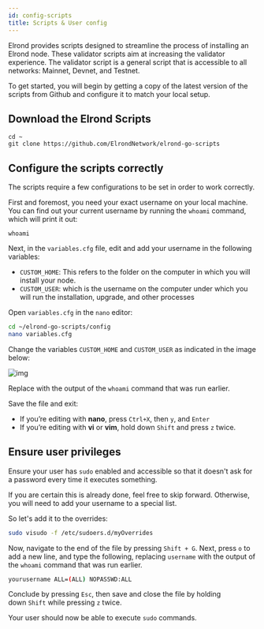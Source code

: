 ```yaml
---
id: config-scripts
title: Scripts & User config
---
```


Elrond provides scripts designed to streamline the process of installing an Elrond node. These validator scripts aim at increasing the validator experience. The validator script is a general script that is accessible to all networks: Mainnet, Devnet, and Testnet. 

To get started, you will begin by getting a copy of the latest version of the scripts from Github and configure it to match your local setup. 

## **Download the Elrond Scripts**

```
cd ~
git clone https://github.com/ElrondNetwork/elrond-go-scripts
```

## **Configure the scripts correctly**

The scripts require a few configurations to be set in order to work correctly. 

First and foremost, you need your exact username on your local machine. You can find out your current username by running the `whoami` command, which will print it out:

```
whoami

```

Next, in the `variables.cfg` file, edit and add your username in the following variables: 

- `CUSTOM_HOME`: This refers to the folder on the computer in which you will install your node.
- `CUSTOM_USER`: which is the username on the computer under which you will run the installation, upgrade, and other processes

Open `variables.cfg` in the `nano` editor:

```bash
cd ~/elrond-go-scripts/config
nano variables.cfg
```

Change the variables `CUSTOM_HOME` and `CUSTOM_USER` as indicated in the image below:

![img](https://gblobscdn.gitbook.com/assets%2F-LhHlNldCYgbyqXEGXUS%2F-MD9DoWdOc74MmwiD2RQ%2F-MD9EYPoRPkuJCUx1gc9%2FMobaRTE_3oIeHkweXC.png?alt=media&token=efc7b95b-624c-4c9d-b8bd-67690678a462)

Replace with the output of the `whoami` command that was run earlier.

Save the file and exit:

- If you’re editing with **nano**, press `Ctrl+X`, then `y`, and `Enter`
- If you’re editing with **vi** or **vim**, hold down `Shift` and press `z` twice.

## **Ensure user privileges**

Ensure your user has `sudo` enabled and accessible so that it doesn't ask for a password every time it executes something.

If you are certain this is already done, feel free to skip forward. Otherwise, you will need to add your username to a special list. 

So let's add it to the overrides:

```bash
sudo visudo -f /etc/sudoers.d/myOverrides
```

Now, navigate to the end of the file by pressing `Shift + G`. Next, press `o` to add a new line, and type the following, replacing `username` with the output of the `whoami` command that was run earlier.

```bash
yourusername ALL=(ALL) NOPASSWD:ALL
```

Conclude by pressing `Esc`, then save and close the file by holding down `Shift` while pressing `z` twice.

Your user should now be able to execute `sudo` commands.

